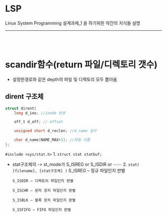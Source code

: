 # LSP

Linux System Programming 설계과제_1 을 하기위한 약간의 지식들 설명

---
<br><br>
# scandir함수(return 파일/디렉토리 갯수)
- 설정한경로와 같은 depth의 파일 및 디렉토리 모두 뽑아옴

## dirent 구조체

```c
struct dirent{
	long d_ino; //inode 번호

	off_t d_off; // offset

	unsigned short d_reclen; //d_name 길이

	char d_name[NAME_MAX+1]; //파일 이름
};
```

`#include <sys/stat.h>`
	1. `struct stat statbuf;`
  - stat구조체의 -> st_mode가 S_ISREG or S_ISDIR or ⋯⋯
	2. `stat( [filename], [stat구조체] )`
		S_ISREG – 정규 파일인지 판별

		S_ISDIR – 디렉토리 파일인지 판별

		S_ISCHR – 문자 장치 파일인지 판별

		S_ISBLK – 블록 장치 파일인지 판별

		S_ISFIFO – FIFO 파일인지 판별
